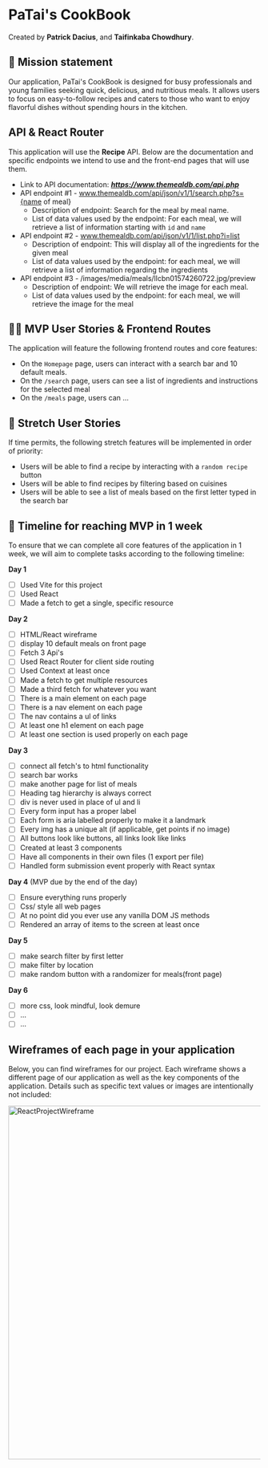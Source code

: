 # PaTai's CookBook 

Created by **Patrick Dacius**, and **Taifinkaba Chowdhury**.

## 🚀 Mission statement

Our application, PaTai's CookBook  is designed for busy professionals and young families seeking quick, delicious, and nutritious meals. It allows users to focus on easy-to-follow recipes and caters to those who want to enjoy flavorful dishes without spending hours in the kitchen.

## API & React Router

This application will use the **Recipe** API. Below are the documentation and specific endpoints we intend to use and the front-end pages that will use them.

- Link to API documentation: ***https://www.themealdb.com/api.php***
- API endpoint #1 - www.themealdb.com/api/json/v1/1/search.php?s={name of meal}
  - Description of endpoint: Search for the meal by meal name. 
  - List of data values used by the endpoint: For each meal, we will retrieve a list of information starting with `id` and `name`
- API endpoint #2 - www.themealdb.com/api/json/v1/1/list.php?i=list
  - Description of endpoint: This will display all of the ingredients for the given meal 
  - List of data values used by the endpoint: for each meal, we will retrieve a list of information regarding the ingredients 
- API endpoint #3 - /images/media/meals/llcbn01574260722.jpg/preview
  - Description of endpoint: We will retrieve the image for each meal. 
  - List of data values used by the endpoint: for each meal, we will retrieve the image for the meal 


## 👩‍💻 MVP User Stories & Frontend Routes

The application will feature the following frontend routes and core features:

* On the `Homepage` page, users can interact with a search bar and 10 default meals. 
* On the `/search` page, users can see a list of ingredients and instructions for the selected meal
* On the `/meals` page, users can ...


## 🤔 Stretch User Stories

If time permits, the following stretch features will be implemented in order of priority:

* Users will be able to find a recipe by interacting with a `random recipe` button 
* Users will be able to find recipes by filtering based on cuisines 
* Users will be able to see a list of meals based on the first letter typed in the search bar 


## 📆 Timeline for reaching MVP in 1 week

To ensure that we can complete all core features of the application in 1 week, we will aim to complete tasks according to the following timeline:

**Day 1**
- [ ] Used Vite for this project
- [ ] Used React
- [ ] Made a fetch to get a single, specific resource

**Day 2**
- [ ] HTML/React wireframe
- [ ] display 10 default meals on front page
- [ ] Fetch 3 Api's
- [ ] Used React Router for client side routing
- [ ] Used Context at least once
- [ ] Made a fetch to get multiple resources
- [ ] Made a third fetch for whatever you want
- [ ] There is a main element on each page
- [ ] There is a nav element on each page
- [ ] The nav contains a ul of links
- [ ] At least one h1 element on each page
- [ ] At least one section is used properly on each page

**Day 3**
- [ ] connect all fetch's to html functionality 
- [ ] search bar works
- [ ] make another page for list of meals
- [ ] Heading tag hierarchy is always correct
- [ ] div is never used in place of ul and li
- [ ] Every form input has a proper label
- [ ] Each form is aria labelled properly to make it a landmark
- [ ] Every img has a unique alt (if applicable, get points if no image)
- [ ] All buttons look like buttons, all links look like links
- [ ] Created at least 3 components
- [ ] Have all components in their own files (1 export per file)
- [ ] Handled form submission event properly with React syntax

**Day 4** (MVP due by the end of the day)
- [ ] Ensure everything runs properly
- [ ] Css/ style all web pages
- [ ] At no point did you ever use any vanilla DOM JS methods
- [ ] Rendered an array of items to the screen at least once

**Day 5**
- [ ] make search filter by first letter
- [ ] make filter by location
- [ ] make random button with a randomizer for meals(front page)

**Day 6**
- [ ] more css, look mindful, look demure
- [ ] ...
- [ ] ...

## Wireframes of each page in your application

Below, you can find wireframes for our project. Each wireframe shows a different page of our application as well as the key components of the application. Details such as specific text values or images are intentionally not included:


<img width="705" alt="ReactProjectWireframe" src="https://github.com/user-attachments/assets/2adc5779-f362-4263-a957-4dfbcb2fe798">





